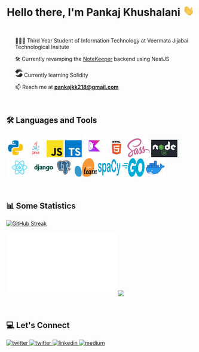 <h1 align="center"> Hello there, I'm Pankaj Khushalani
<img src="./assets/waving-hand.gif" width="30px">
</h1>

<br>
<ul> 
    👨🏻‍💻 Third Year Student of Information Technology at Veermata Jijabai Technological Insitute 
</ul>
<ul> 
    🛠︎ Currently revamping the <a href="https://github.com/pk-218/NoteKeeper"> NoteKeeper</a> backend using NestJS
</ul> 
<ul> 
    <img src="./assets/solidity.svg" height="20" width="20" /> Currently learning Solidity
</ul>
<ul> 
    📫 Reach me at <b><a href="mailto:pankajkk218@gmail.com">pankajkk218@gmail.com</a></b> 
</ul>
<br>

<h2>🛠 Languages and Tools</h2>

<img height="50px" src="./assets/python.svg"></img>
<img height="50px" src="./assets/java.svg"></img>
<img height="45px" src="./assets/javascript.svg"></img>
<img height="45px" src="./assets/typescript.svg"></img>
<img height="60px" src="./assets/kotlin-android.svg"></img>
<img height="50px" src="./assets/html.svg"></img>
<img height="50px" width="60px" src="./assets/sass.svg"></img>
<img width="70px" src="./assets/nodejs.png"></img>
<img height="50px" src="./assets/react.svg"></img>
<img height="50px" src="./assets/django.svg"></img>
<img height="50px" src="./assets/postgresql.svg"></img>
<img height="50px" width="60px" src="./assets/sklearn.svg"></img>
<img height="50px" width="60px" src="./assets/spacy.svg"></img>
<img height = "50px" width="60px" src="./assets/go.svg"></img>
<img height="50px" src="./assets/docker.svg"></img>

<br>

<h2> 📊 Some Statistics </h2>

[![GitHub Streak](https://github-readme-streak-stats.herokuapp.com?user=pk-218&theme=vue-dark&date_format=M%20j%5B%2C%20Y%5D)](https://git.io/streak-stats)

<p float="left">
  <img src="https://github.com/pk-218/github-stats/blob/master/generated/overview.svg" width="295" />
  <img src="http://github-readme-stats-pk-218.vercel.app/api/top-langs/?username=pk-218&layout=compact&theme=tokyonight" width="359" /> 
</p>

<br>

## 💻 Let's Connect
<p>
<a href="https://twitter.com/pankajk_21" target="_blank">
<img src=https://img.shields.io/badge/twitter-%2300acee.svg?&style=for-the-badge&logo=twitter&logoColor=white alt=twitter style="margin-bottom: 5px;" />
</a>
<a href="mailto:pankajkk218@gmail.com" target="_blank">
<img src=https://img.shields.io/badge/Gmail-D14836?style=for-the-badge&logo=gmail&logoColor=white alt=twitter style="margin-bottom: 5px;" />
</a>
<a href="https://linkedin.com/in/pankaj-khushalani-7b4bba1b2" target="_blank">
<img src=https://img.shields.io/badge/linkedin-%231E77B5.svg?&style=for-the-badge&logo=linkedin&logoColor=white alt=linkedin style="margin-bottom: 5px;" />
</a>
<a href="https://medium.com/@pankajkk218" target="_blank">
<img src=https://img.shields.io/badge/medium-%23292929.svg?&style=for-the-badge&logo=medium&logoColor=white alt=medium style="margin-bottom: 5px;" />
</a>  
</p>
